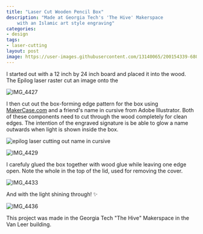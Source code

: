 ```yaml
---
title: "Laser Cut Wooden Pencil Box"
description: "Made at Georgia Tech's 'The Hive' Makerspace 
    with an Islamic art style engraving"
categories:
- design
tags:
- laser-cutting
layout: post
image: https://user-images.githubusercontent.com/13140065/200154339-680cb4ad-d111-425c-8171-c0c8355ca23f.jpg
---
```


I started out with a 12 inch by 24 inch board and placed it
into the wood. The Epilog laser raster cut an image onto the

![IMG_4427](https://user-images.githubusercontent.com/13140065/199618768-d58a4b0a-0ba8-4742-9c4c-4418e6078518.JPG)

I then cut out the box-forming edge pattern for the box
using [MakerCase.com](https://en.makercase.com/) and a
friend's name in cursive from Adobe Illustrator. Both of
these components need to cut through the wood completely for
clean edges. The intention of the engraved signature is be
able to glow a name outwards when light is shown inside the
box.

![epilog laser cutting out name in cursive](https://user-images.githubusercontent.com/13140065/200149460-b9b7e818-5d29-427f-accd-17f5255267a2.gif)

![IMG_4429](https://user-images.githubusercontent.com/13140065/199618770-7e37b77c-0fda-4bea-8ee6-9f55f7a03aae.JPG)

I carefuly glued the box together with wood glue while
leaving one edge open. Note the whole in the top of the lid,
used for removing the cover.

![IMG_4433](https://user-images.githubusercontent.com/13140065/199618772-63d9bb34-61c0-44d6-84c0-bae76bd8ccf7.JPG)

And with the light shining through! ✨

![IMG_4436](https://user-images.githubusercontent.com/13140065/199618773-50dda33c-a4cf-4c2c-a42a-e6cc836d8f94.JPG)

This project was made in the Georgia Tech "The Hive"
Makerspace in the Van Leer building.

